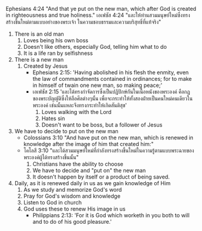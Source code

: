 Ephesians 4:24 "And that ye put on the new man, which after God is created in righteousness and true holiness."
เอเฟซัส 4:24 "และให้ท่านสวมมนุษย์ใหม่ซึ่งทรงสร้างขึ้นใหม่ตามแบบอย่างของพระเจ้า ในความชอบธรรมและความบริสุทธิ์ที่แท้จริง"

1. There is an old man
    1. Loves being his own boss
    2. Doesn't like others, especially God, telling him what to do
    3. It is a life ran by selfishness
2. There is a new man
    1. Created by Jesus
        - Ephesians 2:15: 'Having abolished in his flesh the enmity, even the law of commandments contained in ordinances; for to make in himself of twain one new man, so making peace;'
        - เอเฟซัส 2:15 'และได้ทรงกำจัดการซึ่งเป็นปฏิปักษ์กันในเนื้อหนังของพระองค์ คือกฎของพระบัญญัติซึ่งให้ถือศีลต่างๆนั้น เพื่อจะกระทำให้ทั้งสองฝ่ายเป็นคนใหม่คนเดียวในพระองค์ เช่นนั้นแหละจึงทรงกระทำให้เกิดสันติสุข'
            1. Loves walking with the Lord
            2. Hates sin
            3. Doesn't want to be boss, but a follower of Jesus
3. We have to decide to put on the new man
    - Colossians 3:10 "And have put on the new man, which is renewed in knowledge after the image of him that created him:"
    - โคโลสี 3:10 "และได้สวมมนุษย์ใหม่ที่กำลังทรงสร้างขึ้นใหม่ในความรู้ตามแบบพระฉายของพระองค์ผู้ได้ทรงสร้างขึ้นนั้น"
        1. Christians have the ability to choose
        2. We have to decide and "put on" the new man
        3. It doesn't happen by itself or a product of being saved.
4. Daily, as it is renewed daily in us as we gain knowledge of Him
    1. As we study and memorize God's word
    2. Pray for God's wisdom and knowledge
    3. Listen to God in church
    4. God uses these to renew His image in us
        - Philippians 2:13: 'For it is God which worketh in you both to will and to do of his good pleasure.'
